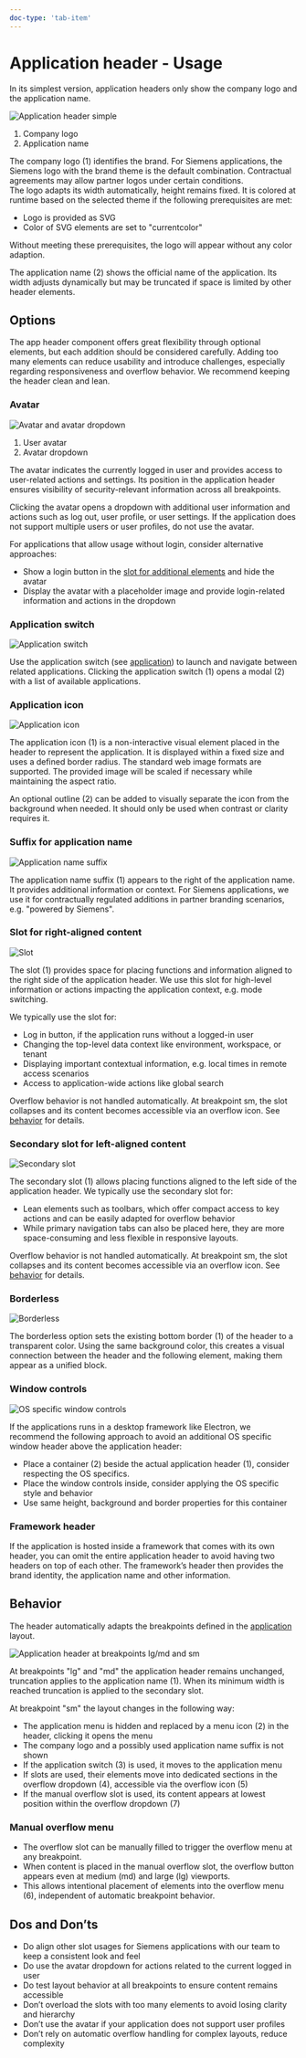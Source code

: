 ```yaml
---
doc-type: 'tab-item'
---
```

# Application header - Usage

In its simplest version, application headers only show the company logo and the application name.

![Application header simple](https://www.figma.com/file/wEptRgAezDU1z80Cn3eZ0o?type=design&node-id=6427%3A39093&mode=design)

1. Company logo
2. Application name

The company logo (1) identifies the brand. For Siemens applications, the Siemens logo with the brand theme is the default combination. Contractual agreements may allow partner logos under certain conditions.  
The logo adapts its width automatically, height remains fixed. It is colored at runtime based on the selected theme if the following prerequisites are met:
- Logo is provided as SVG
- Color of SVG elements are set to "currentcolor"

Without meeting these prerequisites, the logo will appear without any color adaption.

The application name (2) shows the official name of the application. Its width adjusts dynamically but may be truncated if space is limited by other header elements.

## Options

The app header component offers great flexibility through optional elements, but each addition should be considered carefully. Adding too many elements can reduce usability and introduce challenges, especially regarding responsiveness and overflow behavior. We recommend keeping the header clean and lean.

### Avatar

![Avatar and avatar dropdown](https://www.figma.com/file/wEptRgAezDU1z80Cn3eZ0o?type=design&node-id=6427%3A39231&mode=design)

1. User avatar
2. Avatar dropdown

The avatar indicates the currently logged in user and provides access to user-related actions and settings. Its position in the application header ensures visibility of security-relevant information across all breakpoints.

Clicking the avatar opens a dropdown with additional user information and actions such as log out, user profile, or user settings. If the application does not support multiple users or user profiles, do not use the avatar.

For applications that allow usage without login, consider alternative approaches:
- Show a login button in the [slot for additional elements](#slot-for-right-aligned-content) and hide the avatar
- Display the avatar with a placeholder image and provide login-related information and actions in the dropdown

### Application switch

![Application switch](https://www.figma.com/file/wEptRgAezDU1z80Cn3eZ0o?type=design&node-id=6427%3A39460&mode=design)

Use the application switch (see [application](../application)) to launch and navigate between related applications. Clicking the application switch (1) opens a modal (2) with a list of available applications.

### Application icon

![Application icon](https://www.figma.com/file/wEptRgAezDU1z80Cn3eZ0o?type=design&node-id=6427%3A39393&mode=design)

The application icon (1) is a non-interactive visual element placed in the header to represent the application. It is displayed within a fixed size and uses a defined border radius. The standard web image formats are supported. The provided image will be scaled if necessary while maintaining the aspect ratio.

An optional outline (2) can be added to visually separate the icon from the background when needed. It should only be used when contrast or clarity requires it.

### Suffix for application name

![Application name suffix](https://www.figma.com/file/wEptRgAezDU1z80Cn3eZ0o?type=design&node-id=6427%3A39713&mode=design)

The application name suffix (1) appears to the right of the application name. It provides additional information or context. For Siemens applications, we use it for contractually regulated additions in partner branding scenarios, e.g. "powered by Siemens".

### Slot for right-aligned content

![Slot](https://www.figma.com/file/wEptRgAezDU1z80Cn3eZ0o?type=design&node-id=6427%3A39744&mode=design)

The slot (1) provides space for placing functions and information aligned to the right side of the application header. We use this slot for high-level information or actions impacting the application context, e.g. mode switching.

We typically use the slot for:
- Log in button, if the application runs without a logged-in user
- Changing the top-level data context like environment, workspace, or tenant
- Displaying important contextual information, e.g. local times in remote access scenarios
- Access to application-wide actions like global search

Overflow behavior is not handled automatically. At breakpoint sm, the slot collapses and its content becomes accessible via an overflow icon. See [behavior](#behavior) for details.

### Secondary slot for left-aligned content

![Secondary slot](https://www.figma.com/file/wEptRgAezDU1z80Cn3eZ0o?type=design&node-id=6427%3A39911&mode=design)

The secondary slot (1) allows placing functions aligned to the left side of the application header.
We typically use the secondary slot for:
- Lean elements such as toolbars, which offer compact access to key actions and can be easily adapted for overflow behavior
- While primary navigation tabs can also be placed here, they are more space-consuming and less flexible in responsive layouts.

Overflow behavior is not handled automatically. At breakpoint sm, the slot collapses and its content becomes accessible via an overflow icon. See [behavior](#behavior) for details.

### Borderless

![Borderless](https://www.figma.com/file/wEptRgAezDU1z80Cn3eZ0o?type=design&node-id=6427%3A40378&mode=design)

The borderless option sets the existing bottom border (1) of the header to a transparent color. Using the same background color, this creates a visual connection between the header and the following element, making them appear as a unified block.

### Window controls

![OS specific window controls](https://www.figma.com/design/wEptRgAezDU1z80Cn3eZ0o/iX-Documentation-illustrations?node-id=6599-45912&t=07oqeGxwT0wAyLin-11)

If the applications runs in a desktop framework like Electron, we recommend the following approach to avoid an additional OS specific window header above the application header:
- Place a container (2) beside the actual application header (1), consider respecting the OS specifics.
- Place the window controls inside, consider applying the OS specific style and behavior
- Use same height, background and border properties for this container


### Framework header

If the application is hosted inside a framework that comes with its own header, you can omit the entire application header to avoid having two headers on top of each other. The framework’s header then provides the brand identity, the application name and other information.

## Behavior

The header automatically adapts the breakpoints defined in the [application](../application) layout.

![Application header at breakpoints lg/md and sm](https://www.figma.com/design/wEptRgAezDU1z80Cn3eZ0o/iX-Documentation-illustrations?node-id=6427-40565&t=S6lUQ3W9x7i87i8E-4)

At breakpoints "lg" and "md" the application header remains unchanged, truncation applies to the application name (1). When its minimum width is reached truncation is applied to the secondary slot. 

At breakpoint "sm" the layout changes in the following way:
- The application menu is hidden and replaced by a menu icon (2) in the header, clicking it opens the menu
- The company logo and a possibly used application name suffix is not shown
- If the application switch (3) is used, it moves to the application menu
- If slots are used, their elements move into dedicated sections in the overflow dropdown (4), accessible via the overflow icon (5)
- If the manual overflow slot is used, its content appears at lowest position within the overflow dropdown (7)

### Manual overflow menu
- The overflow slot can be manually filled to trigger the overflow menu at any breakpoint.
- When content is placed in the manual overflow slot, the overflow button appears even at medium (md) and large (lg) viewports.
- This allows intentional placement of elements into the overflow menu (6), independent of automatic breakpoint behavior.

## Dos and Don’ts

- Do align other slot usages for Siemens applications with our team to keep a consistent look and feel
- Do use the avatar dropdown for actions related to the current logged in user
- Do test layout behavior at all breakpoints to ensure content remains accessible
- Don’t overload the slots with too many elements to avoid losing clarity and hierarchy
- Don’t use the avatar if your application does not support user profiles
- Don’t rely on automatic overflow handling for complex layouts, reduce complexity
